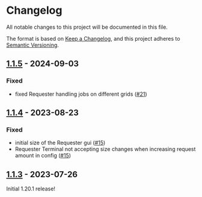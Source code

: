 # Changelog

All notable changes to this project will be documented in this file.

The format is based on [Keep a Changelog],
and this project adheres to [Semantic Versioning].

## [1.1.5] - 2024-09-03

### Fixed
- fixed Requester handling jobs on different grids ([#21])

<!-- Links -->
[#21]: https://github.com/AlmostReliable/merequester/issues/21

## [1.1.4] - 2023-08-23

### Fixed
- initial size of the Requester gui ([#15])
- Requester Terminal not accepting size changes when increasing request amount in config ([#15])

<!-- Links -->
[#15]: https://github.com/AlmostReliable/merequester/issues/15

## [1.1.3] - 2023-07-26

Initial 1.20.1 release!

<!-- Links -->
[keep a changelog]: https://keepachangelog.com/en/1.0.0/
[semantic versioning]: https://semver.org/spec/v2.0.0.html

<!-- Versions -->
[1.1.5]: https://github.com/AlmostReliable/merequester/releases/tag/v1.20.1-forge-1.1.5
[1.1.4]: https://github.com/AlmostReliable/merequester/releases/tag/v1.20.1-forge-1.1.4
[1.1.3]: https://github.com/AlmostReliable/merequester/releases/tag/v1.20.1-forge-1.1.3

